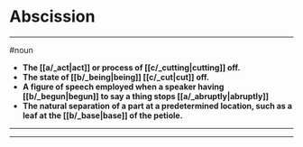 # Abscission
---
#noun
- **The [[a/_act|act]] or process of [[c/_cutting|cutting]] off.**
- **The state of [[b/_being|being]] [[c/_cut|cut]] off.**
- **A figure of speech employed when a speaker having [[b/_begun|begun]] to say a thing stops [[a/_abruptly|abruptly]]**
- **The natural separation of a part at a predetermined location, such as a leaf at the [[b/_base|base]] of the petiole.**
---
---
